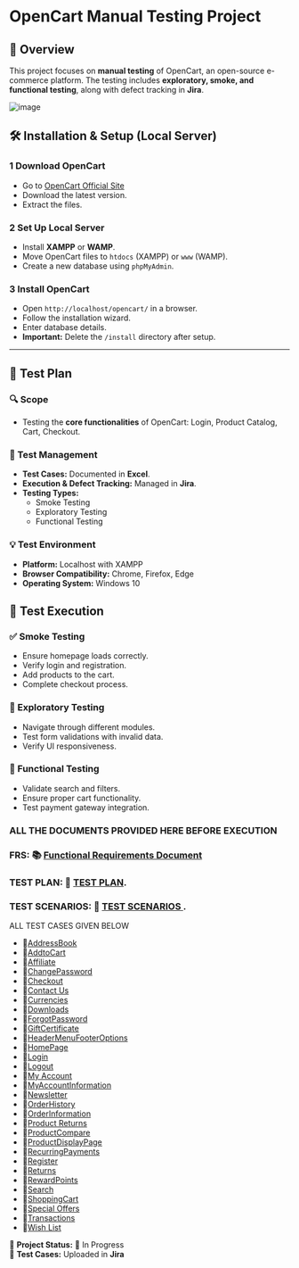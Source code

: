 # OpenCart Manual Testing Project

## 📌 Overview
This project focuses on **manual testing** of OpenCart, an open-source e-commerce platform. The testing includes **exploratory, smoke, and functional testing**, along with defect tracking in **Jira**.

![image](https://github.com/user-attachments/assets/97c57bd6-38c5-40da-a6bb-92a3f7fe78c3)


## 🛠️ Installation & Setup (Local Server)

### **1 Download OpenCart**
- Go to [OpenCart Official Site](https://www.opencart.com/)
- Download the latest version.
- Extract the files.

### **2 Set Up Local Server**
- Install **XAMPP** or **WAMP**.
- Move OpenCart files to `htdocs` (XAMPP) or `www` (WAMP).
- Create a new database using `phpMyAdmin`.

### **3 Install OpenCart**
- Open `http://localhost/opencart/` in a browser.
- Follow the installation wizard.
- Enter database details.
- **Important:** Delete the `/install` directory after setup.

---

## 🔹 Test Plan

### **🔍 Scope**
- Testing the **core functionalities** of OpenCart: Login, Product Catalog, Cart, Checkout.

### **📝 Test Management**
- **Test Cases:** Documented in **Excel**.
- **Execution & Defect Tracking:** Managed in **Jira**.
- **Testing Types:**
  - Smoke Testing
  - Exploratory Testing
  - Functional Testing

### **💡 Test Environment**
- **Platform:** Localhost with XAMPP
- **Browser Compatibility:** Chrome, Firefox, Edge
- **Operating System:** Windows 10

## 🏁 Test Execution

### **✅ Smoke Testing**
- Ensure homepage loads correctly.
- Verify login and registration.
- Add products to the cart.
- Complete checkout process.

### **🔎 Exploratory Testing**
- Navigate through different modules.
- Test form validations with invalid data.
- Verify UI responsiveness.

### **📌 Functional Testing**
- Validate search and filters.
- Ensure proper cart functionality.
- Test payment gateway integration.

### **ALL THE DOCUMENTS PROVIDED HERE BEFORE EXECUTION**
### **FRS**: 📚 [Functional Requirements Document](FRS/FUNCTIONAL%20REQUIREMENTS%20DOCUMENT/FUNCTIONAL%20REQUIREMENTS%20DOCUMENT.md)
### **TEST PLAN**: 📔 [TEST PLAN](TestPlan/TestPlan.md).
### **TEST SCENARIOS**: 📔 [TEST SCENARIOS ](TestScenarios/TestScenarios.md).
ALL TEST CASES GIVEN BELOW 

- 📕[AddressBook](TestCasesmd/AddressBook.md)  
- 📕[AddtoCart](TestCasesmd/AddtoCart.md)  
- 📕[Affiliate](TestCasesmd/Affiliate.md)  
- 📕[ChangePassword](TestCasesmd/ChangePassword.md)  
- 📕[Checkout](TestCasesmd/Checkout.md)  
- 📕[Contact Us](TestCasesmd/Contact%20Us.md)  
- 📕[Currencies](TestCasesmd/Currencies.md)  
- 📕[Downloads](TestCasesmd/Downloads.md)  
- 📕[ForgotPassword](TestCasesmd/ForgotPassword.md)  
- 📕[GiftCertificate](TestCasesmd/GiftCertificate.md)  
- 📕[HeaderMenuFooterOptions](TestCasesmd/HeaderMenuFooterOptions.md)  
- 📕[HomePage](TestCasesmd/HomePage.md)  
- 📕[Login](TestCasesmd/Login.md)  
- 📕[Logout](TestCasesmd/Logout.md)  
- 📕[My Account](TestCasesmd/My%20Account.md)  
- 📕[MyAccountInformation](TestCasesmd/MyAccountInformation.md)  
- 📕[Newsletter](TestCasesmd/Newsletter.md)  
- 📕[OrderHistory](TestCasesmd/OrderHistory.md)  
- 📕[OrderInformation](TestCasesmd/OrderInformation.md)  
- 📕[Product Returns](TestCasesmd/Product%20Returns.md)  
- 📕[ProductCompare](TestCasesmd/ProductCompare.md)  
- 📕[ProductDisplayPage](TestCasesmd/ProductDisplayPage.md)
- 📕[RecurringPayments](TestCasesmd/RecurringPayments.md)  
- 📕[Register](TestCasesmd/Register.md)  
- 📕[Returns](TestCasesmd/Returns.md)  
- 📕[RewardPoints](TestCasesmd/RewardPoints.md)  
- 📕[Search](TestCasesmd/Search.md)  
- 📕[ShoppingCart](TestCasesmd/ShoppingCart.md)  
- 📕[Special Offers](TestCasesmd/Special%20Offers.md)  
- 📕[Transactions](TestCasesmd/Transactions.md)  
- 📕[Wish List](TestCasesmd/Wish%20List.md)  




📢 **Project Status:** 🚀 In Progress  
📂 **Test Cases:** Uploaded in **Jira**

